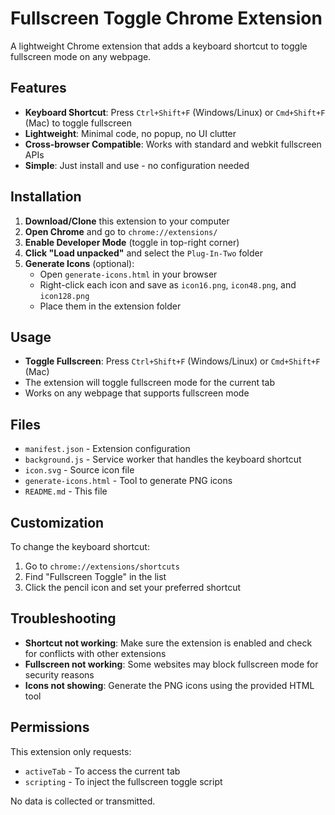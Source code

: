# Fullscreen Toggle Chrome Extension

A lightweight Chrome extension that adds a keyboard shortcut to toggle fullscreen mode on any webpage.

## Features

- **Keyboard Shortcut**: Press `Ctrl+Shift+F` (Windows/Linux) or `Cmd+Shift+F` (Mac) to toggle fullscreen
- **Lightweight**: Minimal code, no popup, no UI clutter
- **Cross-browser Compatible**: Works with standard and webkit fullscreen APIs
- **Simple**: Just install and use - no configuration needed

## Installation

1. **Download/Clone** this extension to your computer
2. **Open Chrome** and go to `chrome://extensions/`
3. **Enable Developer Mode** (toggle in top-right corner)
4. **Click "Load unpacked"** and select the `Plug-In-Two` folder
5. **Generate Icons** (optional):
   - Open `generate-icons.html` in your browser
   - Right-click each icon and save as `icon16.png`, `icon48.png`, and `icon128.png`
   - Place them in the extension folder

## Usage

- **Toggle Fullscreen**: Press `Ctrl+Shift+F` (Windows/Linux) or `Cmd+Shift+F` (Mac)
- The extension will toggle fullscreen mode for the current tab
- Works on any webpage that supports fullscreen mode

## Files

- `manifest.json` - Extension configuration
- `background.js` - Service worker that handles the keyboard shortcut
- `icon.svg` - Source icon file
- `generate-icons.html` - Tool to generate PNG icons
- `README.md` - This file

## Customization

To change the keyboard shortcut:
1. Go to `chrome://extensions/shortcuts`
2. Find "Fullscreen Toggle" in the list
3. Click the pencil icon and set your preferred shortcut

## Troubleshooting

- **Shortcut not working**: Make sure the extension is enabled and check for conflicts with other extensions
- **Fullscreen not working**: Some websites may block fullscreen mode for security reasons
- **Icons not showing**: Generate the PNG icons using the provided HTML tool

## Permissions

This extension only requests:
- `activeTab` - To access the current tab
- `scripting` - To inject the fullscreen toggle script

No data is collected or transmitted.

